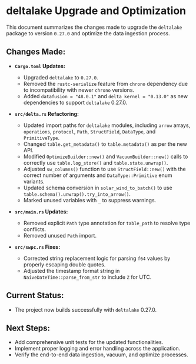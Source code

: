 # deltalake Upgrade and Optimization

This document summarizes the changes made to upgrade the `deltalake` package to version `0.27.0` and optimize the data ingestion process.

## Changes Made:

- **`Cargo.toml` Updates:**
  - Upgraded `deltalake` to `0.27.0`.
  - Removed the `rustc-serialize` feature from `chrono` dependency due to incompatibility with newer `chrono` versions.
  - Added `datafusion = "48.0.1"` and `delta_kernel = "0.13.0"` as new dependencies to support `deltalake` 0.27.0.

- **`src/delta.rs` Refactoring:**
  - Updated import paths for `deltalake` modules, including `arrow` arrays, `operations`, `protocol`, `Path`, `StructField`, `DataType`, and `PrimitiveType`.
  - Changed `table.get_metadata()` to `table.metadata()` as per the new API.
  - Modified `OptimizeBuilder::new()` and `VacuumBuilder::new()` calls to correctly use `table.log_store()` and `table.state.unwrap()`.
  - Adjusted `sw_columns()` function to use `StructField::new()` with the correct number of arguments and `DataType::Primitive` enum variants.
  - Updated schema conversion in `solar_wind_to_batch()` to use `table.schema().unwrap().try_into_arrow()`.
  - Marked unused variables with `_` to suppress warnings.

- **`src/main.rs` Updates:**
  - Removed explicit `Path` type annotation for `table_path` to resolve type conflicts.
  - Removed unused `Path` import.

- **`src/swpc.rs` Fixes:**
  - Corrected string replacement logic for parsing `f64` values by properly escaping double quotes.
  - Adjusted the timestamp format string in `NaiveDateTime::parse_from_str` to include `Z` for UTC.

## Current Status:

- The project now builds successfully with `deltalake` 0.27.0.

## Next Steps:

- Add comprehensive unit tests for the updated functionalities.
- Implement proper logging and error handling across the application.
- Verify the end-to-end data ingestion, vacuum, and optimize processes.